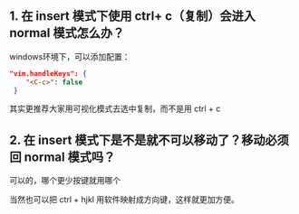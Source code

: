 ## 1. 在 insert 模式下使用 ctrl+ c（复制）会进入 normal 模式怎么办？

windows环境下，可以添加配置：

```json
"vim.handleKeys": {
    "<C-c>": false
 }
```

其实更推荐大家用可视化模式去选中复制，而不是用 ctrl + c

##  2. 在 insert 模式下是不是就不可以移动了？移动必须回 normal 模式吗？

可以的，哪个更少按键就用哪个

当然也可以把 ctrl + hjkl 用软件映射成方向键，这样就更加方便。
